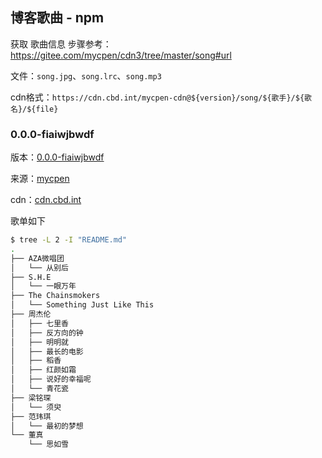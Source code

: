 ## 博客歌曲 - npm

获取 歌曲信息 步骤参考：https://gitee.com/mycpen/cdn3/tree/master/song#url

文件：`song.jpg`、`song.lrc`、`song.mp3`

cdn格式：`https://cdn.cbd.int/mycpen-cdn@${version}/song/${歌手}/${歌名}/${file}`



### 0.0.0-fiaiwjbwdf

版本：[0.0.0-fiaiwjbwdf](https://www.npmjs.com/package/mycpen-cdn/v/0.0.0-fiaiwjbwdf)

来源：[mycpen](https://gitee.com/mycpen/cdn3/tree/master/song)

cdn：[cdn.cbd.int](https://cdn.cbd.int/mycpen-cdn@0.0.0-fiaiwjbwdf/song/S.H.E/%E4%B8%80%E7%9C%BC%E4%B8%87%E5%B9%B4/song.mp3)

歌单如下

```bash
$ tree -L 2 -I "README.md"
.
├── AZA微唱团
│   └── 从别后
├── S.H.E
│   └── 一眼万年
├── The Chainsmokers
│   └── Something Just Like This
├── 周杰伦
│   ├── 七里香
│   ├── 反方向的钟
│   ├── 明明就
│   ├── 最长的电影
│   ├── 稻香
│   ├── 红颜如霜
│   ├── 说好的幸福呢
│   └── 青花瓷
├── 梁铭琛
│   └── 须臾
├── 范玮琪
│   └── 最初的梦想
└── 董真
    └── 思如雪
```



